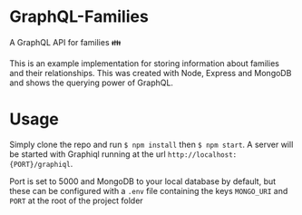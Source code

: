 # GraphQL-Families

A GraphQL API for families 👪

This is an example implementation for storing information about families and their relationships. This was created with Node, Express and MongoDB and shows the querying power of GraphQL.

# Usage

Simply clone the repo and run `$ npm install` then `$ npm start`. A server will be started with Graphiql running at the url `http://localhost:{PORT}/graphiql`.

Port is set to 5000 and MongoDB to your local database by default, but these can be configured with a `.env` file containing the keys `MONGO_URI` and `PORT` at the root of the project folder

